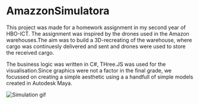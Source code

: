# AmazzonSimulatora

This project was made for a homework assignment in my second year of HBO-ICT. The assignment was inspired by the drones used in the Amazon warehouses.The aim was to build a 3D-recreating of the warehouse, where cargo was continuesly delivered and sent and drones were used to store the received cargo.

The business logic was written in C#, THree.JS was used for the visualisation.Since graphics were not a factor in the final grade, we focussed on creating a simple aesthetic using a a handfull of simple models created in Autodesk Maya.

![Simulation gif](Images/sim.gif?raw=true "Simulation")
